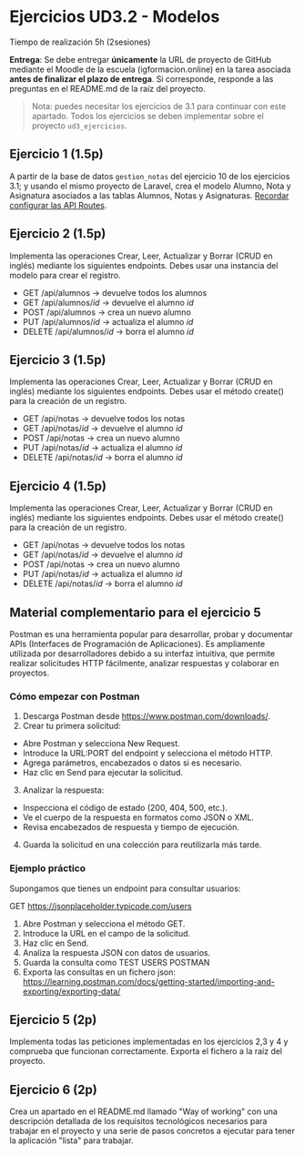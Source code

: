 # Ejercicios UD3.2 - Modelos
Tiempo de realización 5h (2sesiones)

**Entrega**: Se debe entregar **únicamente** la URL de proyecto de GitHub mediante el Moodle de la escuela (igformacion.online) en la tarea asociada  **antes de finalizar el plazo de entrega**. Si corresponde, responde a las preguntas en el README.md de la raíz del proyecto.

> Nota: puedes necesitar los ejercicios de 3.1 para continuar con este apartado. Todos los ejercicios se deben implementar sobre el proyecto `ud3_ejercicios`.

## Ejercicio 1 (1.5p)

A partir de la base de datos `gestion_notas` del ejercicio 10 de los ejercicios 3.1; y usando el mismo proyecto de Laravel, crea el modelo Alumno, Nota y Asignatura asociados a las tablas Alumnos, Notas y Asignaturas. [Recordar configurar las API Routes](https://laravel.com/docs/11.x/routing#api-routes).

## Ejercicio 2 (1.5p)

Implementa las operaciones Crear, Leer, Actualizar y Borrar (CRUD en inglés) mediante los siguientes endpoints. Debes usar una instancia del modelo para crear el registro.

- GET /api/alumnos -> devuelve todos los alumnos
- GET /api/alumnos/*id* -> devuelve el alumno *id*
- POST /api/alumnos -> crea un nuevo alumno
- PUT /api/alumnos/*id* -> actualiza el alumno *id*
- DELETE /api/alumnos/*id* -> borra el alumno *id*

## Ejercicio 3 (1.5p)

Implementa las operaciones Crear, Leer, Actualizar y Borrar (CRUD en inglés) mediante los siguientes endpoints. Debes usar el método create() para la creación de un registro.

- GET /api/notas -> devuelve todos los notas
- GET /api/notas/*id* -> devuelve el alumno *id*
- POST /api/notas -> crea un nuevo alumno
- PUT /api/notas/*id* -> actualiza el alumno *id*
- DELETE /api/notas/*id* -> borra el alumno *id*

## Ejercicio 4 (1.5p)

Implementa las operaciones Crear, Leer, Actualizar y Borrar (CRUD en inglés) mediante los siguientes endpoints. Debes usar el método create() para la creación de un registro.

- GET /api/notas -> devuelve todos los notas
- GET /api/notas/*id* -> devuelve el alumno *id*
- POST /api/notas -> crea un nuevo alumno
- PUT /api/notas/*id* -> actualiza el alumno *id*
- DELETE /api/notas/*id* -> borra el alumno *id*

## Material complementario para el ejercicio 5

Postman es una herramienta popular para desarrollar, probar y documentar APIs (Interfaces de Programación de Aplicaciones). Es ampliamente utilizada por desarrolladores debido a su interfaz intuitiva, que permite realizar solicitudes HTTP fácilmente, analizar respuestas y colaborar en proyectos.

### Cómo empezar con Postman
1. Descarga Postman desde https://www.postman.com/downloads/.
2. Crear tu primera solicitud:
- Abre Postman y selecciona New Request.
- Introduce la URL:PORT del endpoint y selecciona el método HTTP.
- Agrega parámetros, encabezados o datos si es necesario.
- Haz clic en Send para ejecutar la solicitud.
3. Analizar la respuesta:
- Inspecciona el código de estado (200, 404, 500, etc.).
- Ve el cuerpo de la respuesta en formatos como JSON o XML.
- Revisa encabezados de respuesta y tiempo de ejecución.
4. Guarda la solicitud en una colección para reutilizarla más tarde.

### Ejemplo práctico
Supongamos que tienes un endpoint para consultar usuarios:

GET https://jsonplaceholder.typicode.com/users

1. Abre Postman y selecciona el método GET.
2. Introduce la URL en el campo de la solicitud.
3. Haz clic en Send.
4. Analiza la respuesta JSON con datos de usuarios.
5. Guarda la consulta como TEST USERS POSTMAN
6. Exporta las consultas en un fichero json: https://learning.postman.com/docs/getting-started/importing-and-exporting/exporting-data/

## Ejercicio 5 (2p)

Implementa todas las peticiones implementadas en los ejercicios 2,3 y 4 y comprueba que funcionan correctamente. Exporta el fichero a la raíz del proyecto.

## Ejercicio 6 (2p)

Crea un apartado en el README.md llamado "Way of working" con una descripción detallada de los requisitos tecnológicos necesarios para trabajar en el proyecto y una serie de pasos concretos a ejecutar para tener la aplicación "lista" para trabajar.

